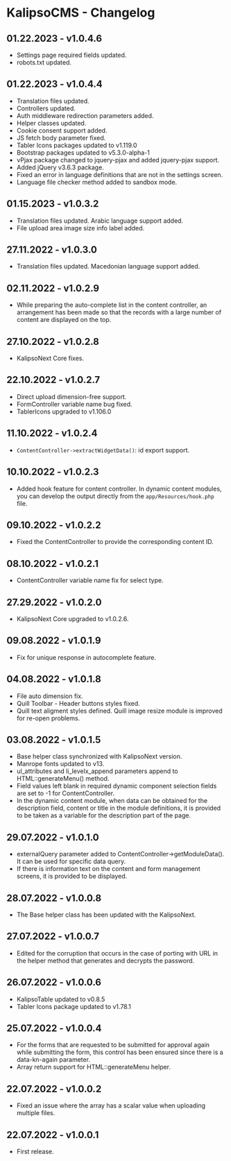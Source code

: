 # KalipsoCMS - Changelog

## 01.22.2023 - **v1.0.4.6**
- Settings page required fields updated.
- robots.txt updated.

## 01.22.2023 - **v1.0.4.4**
- Translation files updated.
- Controllers updated.
- Auth middleware redirection parameters added.
- Helper classes updated.
- Cookie consent support added.
- JS fetch body parameter fixed.
- Tabler Icons packages updated to v1.119.0
- Bootstrap packages updated to v5.3.0-alpha-1
- vPjax package changed to jquery-pjax and added jquery-pjax support.
- Added jQuery v3.6.3 package.
- Fixed an error in language definitions that are not in the settings screen.
- Language file checker method added to sandbox mode.

## 01.15.2023 - **v1.0.3.2**
- Translation files updated. Arabic language support added.
- File upload area image size info label added.

## 27.11.2022 - **v1.0.3.0**
- Translation files updated. Macedonian language support added.

## 02.11.2022 - **v1.0.2.9**
- While preparing the auto-complete list in the content controller, an arrangement has been made so that the records with a large number of content are displayed on the top.

## 27.10.2022 - **v1.0.2.8**
- KalipsoNext Core fixes.

## 22.10.2022 - **v1.0.2.7**
- Direct upload dimension-free support.
- FormController variable name bug fixed.
- TablerIcons upgraded to v1.106.0

## 11.10.2022 - **v1.0.2.4**
- `ContentController->extractWidgetData()`: id export support.

## 10.10.2022 - **v1.0.2.3**
- Added hook feature for content controller. In dynamic content modules, you can develop the output directly from the `app/Resources/hook.php` file.

## 09.10.2022 - **v1.0.2.2**
- Fixed the ContentController to provide the corresponding content ID.

## 08.10.2022 - **v1.0.2.1**
- ContentController variable name fix for select type.

## 27.29.2022 - **v1.0.2.0**
- KalipsoNext Core upgraded to v1.0.2.6.

## 09.08.2022 - **v1.0.1.9**
- Fix for unique response in autocomplete feature.

## 04.08.2022 - **v1.0.1.8**
- File auto dimension fix.
- Quill Toolbar - Header buttons styles fixed.
- Quill text aligment styles defined. Quill image resize module is improved for re-open problems.

## 03.08.2022 - **v1.0.1.5**
- Base helper class synchronized with KalipsoNext version.
- Manrope fonts updated to v13.
- ul_attributes and li_levelx_append parameters append to HTML::generateMenu() method.
- Field values left blank in required dynamic component selection fields are set to -1 for ContentController.
- In the dynamic content module, when data can be obtained for the description field, content or title in the module definitions, it is provided to be taken as a variable for the description part of the page.

## 29.07.2022 - **v1.0.1.0**
- externalQuery parameter added to ContentController->getModuleData(). It can be used for specific data query.
- If there is information text on the content and form management screens, it is provided to be displayed.

## 28.07.2022 - **v1.0.0.8**
- The Base helper class has been updated with the KalipsoNext.

## 27.07.2022 - **v1.0.0.7**
- Edited for the corruption that occurs in the case of porting with URL in the helper method that generates and decrypts the password.

## 26.07.2022 - **v1.0.0.6**
- KalipsoTable updated to v0.8.5
- Tabler Icons package updated to v1.78.1

## 25.07.2022 - **v1.0.0.4**
- For the forms that are requested to be submitted for approval again while submitting the form, this control has been ensured since there is a data-kn-again parameter.
- Array return support for HTML::generateMenu helper.

## 22.07.2022 - **v1.0.0.2**
- Fixed an issue where the array has a scalar value when uploading multiple files.

## 22.07.2022 - **v1.0.0.1**
- First release.